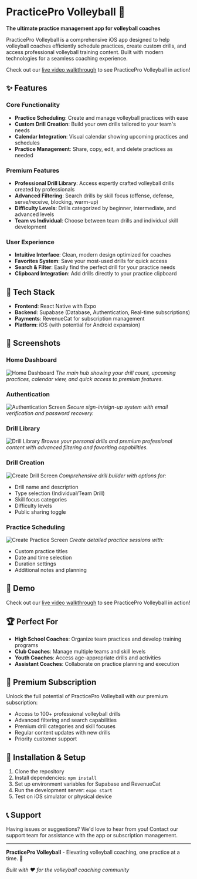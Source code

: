 # PracticePro Volleyball 🏐

**The ultimate practice management app for volleyball coaches**

PracticePro Volleyball is a comprehensive iOS app designed to help volleyball coaches efficiently schedule practices, create custom drills, and access professional volleyball training content. Built with modern technologies for a seamless coaching experience.

Check out our [live video walkthrough](https://youtube.com/shorts/vEmdxS0S6uk?feature=shared) to see PracticePro Volleyball in action!

## ✨ Features

### Core Functionality
- **Practice Scheduling**: Create and manage volleyball practices with ease
- **Custom Drill Creation**: Build your own drills tailored to your team's needs
- **Calendar Integration**: Visual calendar showing upcoming practices and schedules
- **Practice Management**: Share, copy, edit, and delete practices as needed

### Premium Features
- **Professional Drill Library**: Access expertly crafted volleyball drills created by professionals
- **Advanced Filtering**: Search drills by skill focus (offense, defense, serve/receive, blocking, warm-up)
- **Difficulty Levels**: Drills categorized by beginner, intermediate, and advanced levels
- **Team vs Individual**: Choose between team drills and individual skill development

### User Experience
- **Intuitive Interface**: Clean, modern design optimized for coaches
- **Favorites System**: Save your most-used drills for quick access
- **Search & Filter**: Easily find the perfect drill for your practice needs
- **Clipboard Integration**: Add drills directly to your practice clipboard

## 🚀 Tech Stack

- **Frontend**: React Native with Expo
- **Backend**: Supabase (Database, Authentication, Real-time subscriptions)
- **Payments**: RevenueCat for subscription management
- **Platform**: iOS (with potential for Android expansion)

## 📱 Screenshots

### Home Dashboard
![Home Dashboard](assets/HomePage.jpg)
*The main hub showing your drill count, upcoming practices, calendar view, and quick access to premium features.*

### Authentication
![Authentication Screen](assets/LoginScreen.png)
*Secure sign-in/sign-up system with email verification and password recovery.*

### Drill Library
![Drill Library](assets/DrillLibrary.png)
*Browse your personal drills and premium professional content with advanced filtering and favoriting capabilities.*

### Drill Creation
![Create Drill Screen](assets/CreateDrill.png)
*Comprehensive drill builder with options for:*
- Drill name and description
- Type selection (Individual/Team Drill)
- Skill focus categories
- Difficulty levels
- Public sharing toggle

### Practice Scheduling
![Create Practice Screen](assets/CreatePractice.png)
*Create detailed practice sessions with:*
- Custom practice titles
- Date and time selection
- Duration settings
- Additional notes and planning

## 🎥 Demo

Check out our [live video walkthrough](https://youtube.com/shorts/vEmdxS0S6uk?feature=shared) to see PracticePro Volleyball in action!

## 🏆 Perfect For

- **High School Coaches**: Organize team practices and develop training programs
- **Club Coaches**: Manage multiple teams and skill levels
- **Youth Coaches**: Access age-appropriate drills and activities
- **Assistant Coaches**: Collaborate on practice planning and execution

## 💎 Premium Subscription

Unlock the full potential of PracticePro Volleyball with our premium subscription:

- Access to 100+ professional volleyball drills
- Advanced filtering and search capabilities
- Premium drill categories and skill focuses
- Regular content updates with new drills
- Priority customer support

## 🔧 Installation & Setup

1. Clone the repository
2. Install dependencies: `npm install`
3. Set up environment variables for Supabase and RevenueCat
4. Run the development server: `expo start`
5. Test on iOS simulator or physical device

## 📞 Support

Having issues or suggestions? We'd love to hear from you! Contact our support team for assistance with the app or subscription management.

---

**PracticePro Volleyball** - Elevating volleyball coaching, one practice at a time. 🏐

*Built with ❤️ for the volleyball coaching community*
